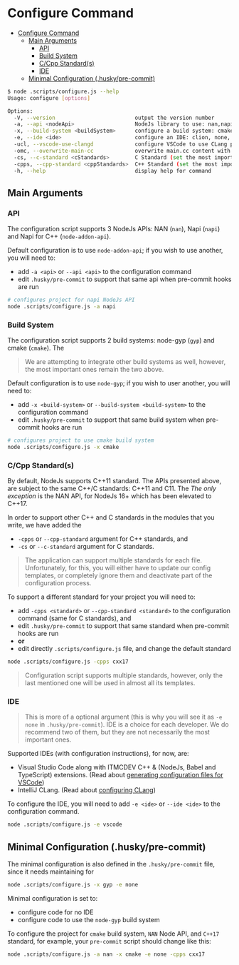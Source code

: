 # Configure Command


<!-- TOC -->

- [Configure Command](#configure-command)
  - [Main Arguments](#main-arguments)
    - [API](#api)
    - [Build System](#build-system)
    - [C/Cpp Standard(s)](#ccpp-standards)
    - [IDE](#ide)
  - [Minimal Configuration (.husky/pre-commit)](#minimal-configuration-huskypre-commit)

<!-- /TOC -->


```bash
$ node .scripts/configure.js --help
Usage: configure [options]

Options:
  -V, --version                         output the version number
  -a, --api <nodeApi>                   NodeJs library to use: nan,napi,node-addon-api (default: "node-addon-api")
  -x, --build-system <buildSystem>      configure a build system: cmake, gyp, xmake (default: "gyp")
  -e, --ide <ide>                       configure an IDE: clion, none, vscode (default: "vscode")
  -ucl, --vscode-use-clangd             configure VSCode to use CLang plugin instead of the default Microsoft Intellisense
  -omc, --overwrite-main-cc             overwrite main.cc content with default statndard code from template
  -cs, --c-standard <cStandards>        C Standard (set the most important as last value): ansi,c11,c17,c89,c99,gnu89,gnu99 (default: ["c11"])
  -cpps, --cpp-standard <cppStandards>  C++ Standard (set the most important as last value): cxx03,cxx98,gnu98,cxx11,gnuxx11,cxx14,gnuxx14,cxx17,gnuxx17,cxx20 (default: ["cxx11"])
  -h, --help                            display help for command
```

## Main Arguments

### API

The configuration script supports 3 NodeJs APIs: NAN (`nan`), Napi (`napi`) and Napi for C++ (`node-addon-api`).

Default configuration is to use `node-addon-api`; if you wish to use another, you will need to:

* add `-a <api>` or `--api <api>` to the configuration command
* edit `.husky/pre-commit` to support that same api when pre-commit hooks are run
  
```bash
# configures project for napi NodeJs API
node .scripts/configure.js -a napi
```

### Build System

The configuration script supports 2 build systems: node-gyp (`gyp`) and cmake (`cmake`). The

> We are attempting to integrate other build systems as well, however, the most important ones remain the two above.

Default configuration is to use `node-gyp`; if you wish to user another, you will need to:

* add `-x <build-system>` or `--build-system <build-system>` to the configuration command
* edit `.husky/pre-commit` to support that same build system when pre-commit hooks are run

```bash
# configures project to use cmake build system
node .scripts/configure.js -x cmake
```

### C/Cpp Standard(s)

By default, NodeJs supports C++11 standard. The APIs presented above, are subject to the same C++/C standards: C++11 and C11. The
*The only exception* is the NAN API, for NodeJs 16+ which has been elevated to C++17.

In order to support other C++ and C standards in the modules that you write, we have added the 
* `-cpps` or `--cpp-standard` argument for C++ standards, and
* `-cs` or `--c-standard` argument for C standards.

> The application can support multiple standards for each file. Unfortunately, for this, you will either have to update our config templates, or completely ignore them and deactivate part of the configuration process.

To support a different standard for your project you will need to:

* add `-cpps <standard>` or `--cpp-standard <standard>` to the configuration command (same for C standards), and
* edit `.husky/pre-commit` to support that same standard when pre-commit hooks are run
* **or**
* edit directly `.scripts/configure.js` file, and change the default standard

```bash
node .scripts/configure.js -cpps cxx17
```

> Configuration script supports multiple standards, however, only the last mentioned one will be used in almost all its templates.

### IDE

> This is more of a optional argument (this is why you will see it as `-e none` in `.husky/pre-commit`). IDE is a choice for each developer.
We do recommend two of them, but they are not necessarily the most important ones. 

Supported IDEs (with configuration instructions), for now, are:

* Visual Studio Code along with ITMCDEV C++ & (NodeJs, Babel and TypeScript) extensions. (Read about [generating configuration files for VSCode](manual/configure_vscode.md))
* IntelliJ CLang. (Read about [configuring CLang](manual/configure_clang.md))

To configure the IDE, you will need to add `-e <ide>` or `--ide <ide>` to the configuration command.

```bash
node .scripts/configure.js -e vscode
```

## Minimal Configuration (.husky/pre-commit)

The minimal configuration is also defined in the `.husky/pre-commit` file, since it needs maintaining for 

```bash
node .scripts/configure.js -x gyp -e none
```
Minimal configuration is set to:

* configure code for no IDE
* configure code to use the `node-gyp` build system

To configure the project for `cmake` build system, `NAN` Node API, and `C++17` standard, for example, your `pre-commit` script should change like this:

```bash
node .scripts/configure.js -a nan -x cmake -e none -cpps cxx17
```
